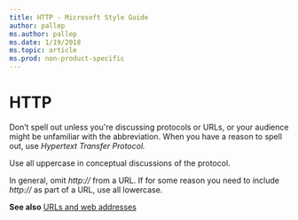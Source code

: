 ```yaml
---
title: HTTP - Microsoft Style Guide
author: pallep
ms.author: pallep
ms.date: 1/19/2018
ms.topic: article
ms.prod: non-product-specific
---
```


# HTTP

Don’t
spell out unless you're discussing protocols or URLs, or your
audience might be unfamiliar with the abbreviation. When you have a
reason to spell out, use *Hypertext Transfer Protocol.*

Use all uppercase in conceptual discussions of the protocol. 

In general, omit *http://* from a URL. If for some reason you need to include *http://* as part of a URL, use all lowercase.

**See also** [](/style-guide/urls-web-addresses)[URLs and web addresses](/style-guide/urls-web-addresses)
